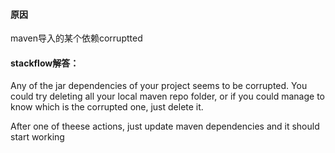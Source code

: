 #### 原因
maven导入的某个依赖corruptted
#### stackflow解答：
Any of the jar dependencies of your project seems to be corrupted. You could try deleting all your local maven repo folder, or if you could manage to know which is the corrupted one, just delete it.

After one of theese actions, just update maven dependencies and it should start working
